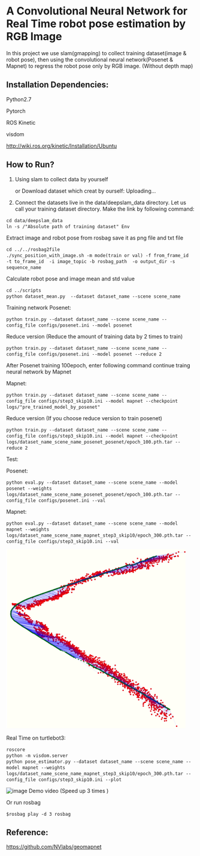 # A Convolutional Neural Network for Real Time robot pose estimation by RGB Image

In this project we use slam(gmapping) to collect training dataset(image & robot pose), then using the convolutional neural network(Posenet & Mapnet) to regress the robot pose only by RGB image. (Without depth map)

## Installation Dependencies:

Python2.7

Pytorch

ROS Kinetic

visdom

http://wiki.ros.org/kinetic/Installation/Ubuntu


## How to Run?
1. Using slam to collect data by yourself

   or Download dataset which creat by ourself: Uploading...

2. Connect the datasets live in the data/deepslam_data directory. Let us call your training dataset directory. Make the link by following command:

```
cd data/deepslam_data
ln -s /"Absolute path of training dataset" Env
```

Extract image and robot pose from rosbag save it as png file and txt file

```
cd ../../rosbag2file
./sync_position_with_image.sh -m mode(train or val) -f from_frame_id  -t to_frame_id  -i image_topic -b rosbag_path  -o output_dir -s sequence_name
```

Calculate robot pose and image mean and std value

```
cd ../scripts
python dataset_mean.py  --dataset dataset_name --scene scene_name
```

Training network
Posenet:
```
python train.py --dataset dataset_name --scene scene_name --config_file configs/posenet.ini --model posenet
```

Reduce version (Reduce the amount of training data by 2 times to train)

```
python train.py --dataset dataset_name --scene scene_name --config_file configs/posenet.ini --model posenet --reduce 2
```

After Posenet training 100epoch, enter following command continue traing neural network by Mapnet

Mapnet:
```
python train.py --dataset dataset_name --scene scene_name --config_file configs/step3_skip10.ini --model mapnet --checkpoint logs/"pre_trained_model_by_posenet"
```

Reduce version (If you choose reduce version to train posenet)
```
python train.py --dataset dataset_name --scene scene_name --config_file configs/step3_skip10.ini --model mapnet --checkpoint logs/dataset_name_scene_name_posenet_posenet/epoch_100.pth.tar --reduce 2
```

Test:

Posenet:

```
python eval.py --dataset dataset_name --scene scene_name --model posenet --weights logs/dataset_name_scene_name_posenet_posenet/epoch_100.pth.tar --config_file configs/posenet.ini --val
```
Mapnet:

```
python eval.py --dataset dataset_name --scene scene_name --model mapnet --weights logs/dataset_name_scene_name_mapnet_step3_skip10/epoch_300.pth.tar --config_file configs/step3_skip10.ini --val
```


![image](https://github.com/m5823779/PoseEstimation/blob/master/demo/result.png)

Real Time on turtlebot3:

```
roscore
python -m visdom.server
python pose_estimator.py --dataset dataset_name --scene scene_name --model mapnet --weights logs/dataset_name_scene_name_mapnet_step3_skip10/epoch_300.pth.tar --config_file configs/step3_skip10.ini --plot
```


![image](https://github.com/m5823779/PoseEstimation/blob/master/demo/final_demo.gif)
Demo video (Speed up 3 times )

Or run rosbag

```
$rosbag play -d 3 rosbag
```

## Reference:

https://github.com/NVlabs/geomapnet
